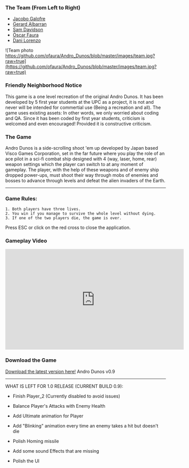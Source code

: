 ﻿### The Team (From Left to Right)
* [Jacobo Galofre](https://github.com/sherzock)
* [Gerard Albarran](https://github.com/GerAlPin)
* [Sam Davidson](https://github.com/samuelkurtdavidson)
* [Òscar Faura](https://github.com/ofaura)
* [Dani Lorenzo](https://github.com/DLorenzoLaguno17)


![Team photo https://github.com/ofaura/Andro_Dunos/blob/master/images/team.jpg?raw=true](https://github.com/ofaura/Andro_Dunos/blob/master/images/team.jpg?raw=true)


### Friendly Neighborhood Notice

This game is a one level recreation of the original Andro Dunos. It has been developed by 5 first year students at the UPC as a project,
it is not and never will be intended for commertial use (Being a recreation and all). The game uses existing assets: In other words, we only worried about coding and QA.
Since it has been coded by first year students, criticism is welcomed and even encouraged! Provided it is constructive criticism.

### The Game

Andro Dunos is a side-scrolling shoot 'em up developed by Japan based Visco Games Corporation, set in the far future
where you play the role of an ace pilot in a sci-fi combat ship designed with 4 (way, laser, 
home, rear) weapon settings which the player can switch to at any moment of gameplay. The player, with the help 
of these weapons and of enemy ship dropped power-ups, must shoot their way through mobs of enemies and bosses
to advance through levels and defeat the alien invaders of the Earth.

***

### Game Rules:

	1. Both players have three lives.
	2. You win if you manage to survive the whole level without dying.
	3. If one of the two players die, the game is over.

Press ESC or click on the red cross to close the application.

### Gameplay Video

<!-- blank line -->
<iframe width="560" height="315" src="https://www.youtube.com/embed/nvxHr527PE0" frameborder="0" allow="autoplay; encrypted-media" allowfullscreen></iframe>
<!-- blank line -->


### Download the Game

[Download the latest version here!](https://github.com/ofaura/Andro_Dunos/releases/tag/v0.9)
Andro Dunos v0.9

---------------------------------------------
WHAT IS LEFT FOR 1.0 RELEASE (CURRENT BUILD 0.9):

- Finish Player_2 (Currently disabled to avoid issues)

- Balance Player's Attacks with Enemy Health

- Add Ultimate animation for Player

- Add "Blinking" animation every time an enemy takes a hit but doesn't die

- Polish Homing missile

- Add some sound Effects that are missing

- Polish the UI
